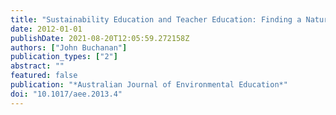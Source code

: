 ```yaml
---
title: "Sustainability Education and Teacher Education: Finding a Natural Habitat?"
date: 2012-01-01
publishDate: 2021-08-20T12:05:59.272158Z
authors: ["John Buchanan"]
publication_types: ["2"]
abstract: ""
featured: false
publication: "*Australian Journal of Environmental Education*"
doi: "10.1017/aee.2013.4"
---
```


